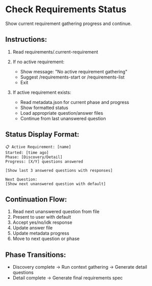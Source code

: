 # Check Requirements Status

Show current requirement gathering progress and continue.

## Instructions:

1. Read requirements/.current-requirement
2. If no active requirement:
   - Show message: "No active requirement gathering"
   - Suggest /requirements-start or /requirements-list
   - Exit

3. If active requirement exists:
   - Read metadata.json for current phase and progress
   - Show formatted status
   - Load appropriate question/answer files
   - Continue from last unanswered question

## Status Display Format:

```
📋 Active Requirement: [name]
Started: [time ago]
Phase: [Discovery/Detail]
Progress: [X/Y] questions answered

[Show last 3 answered questions with responses]

Next Question:
[Show next unanswered question with default]
```

## Continuation Flow:

1. Read next unanswered question from file
2. Present to user with default
3. Accept yes/no/idk response
4. Update answer file
5. Update metadata progress
6. Move to next question or phase

## Phase Transitions:

- Discovery complete → Run context gathering → Generate detail questions
- Detail complete → Generate final requirements spec
